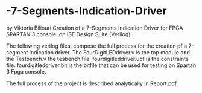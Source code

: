# -7-Segments-Indication-Driver
by Viktoria Biliouri
Creation of a 7-Segments Indication Driver for FPGA SPARTAN 3 console ,on ISE Design Suite (Verilog). 

The following verilog files, compose the full process for the creation pf a 7-segment indication driver.
The FourDigitLEDdriver.v is the top module and the Testbench.v the tesbench file.
fourdigitleddriver.ucf is the constraints file.
fourdigitleddriver.bit is the bitfile that can be used for testing on Spartan 3 Fpga console.

The full process of the project is described analytically in Report.pdf

